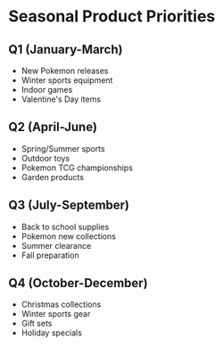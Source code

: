 # Seasonal Product Priorities

## Q1 (January-March)
- New Pokemon releases
- Winter sports equipment
- Indoor games
- Valentine's Day items

## Q2 (April-June)
- Spring/Summer sports
- Outdoor toys
- Pokemon TCG championships
- Garden products

## Q3 (July-September)
- Back to school supplies
- Pokemon new collections
- Summer clearance
- Fall preparation

## Q4 (October-December)
- Christmas collections
- Winter sports gear
- Gift sets
- Holiday specials 